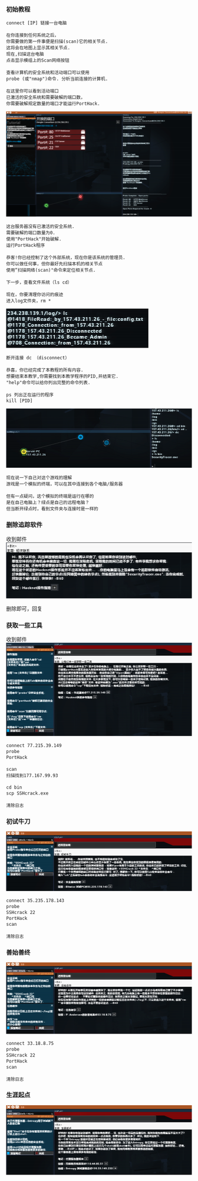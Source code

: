 

### 初始教程
```
connect [IP] 链接一台电脑

在你连接到任何系统之后，
你需要做的第一件事便是扫描(scan)它的相关节点.
这将会在地图上显示其相关节点.
现在,扫描这台电脑
点击显示模组上的Scan网络按钮

查看计算机的安全系统和活动端口可以使用
probe (或"nmap")命令. 分析当前连接的计算机.

在这里你可以看到活动端口
已激活的安全系统和需要破解的端口数，
你需要破解规定数量的端口才能运行PortHack.
```
![](assets/Pasted%20image%2020240806172440.png)
```
这台服务器没有已激活的安全系统.
需要破解的端口数量为0.
使用"PortHack"开始破解.
运行PortHack程序

恭客!你已经控制了这个外部系统，现在你是该系统的管理员.
你可以做任何事，但你最好先扫描本机的相关节点
使用“扫描网络(scan)"命令来定位相关节点.

下一步，查看文件系统（ls cd）

现在，你要清理你访问的痕迹
进入log文件夹，rm *
```
![](assets/Pasted%20image%2020240806173219.png)
```
断开连接 dc （disconnect）

恭喜，你已经完成了本教程的所有内容.
想要结束本教学,你需要找到本教学程序的PID,并结束它.
"help"命令可以给你列出完整的命令列表.

ps 列出正在运行的程序
kill [PID]
```

![](assets/Pasted%20image%2020240806174102.png)
```
现在说一下自己对这个游戏的理解
游戏是一个模拟的终端，可以在其中连接到各个电脑/服务器

但有一点疑问，这个模拟的终端是运行在哪的
是在自己电脑上？绿点是自己的远程电脑？
但当断开绿点时，看到文件夹与连接时是一样的
```


### 删除追踪软件
收到邮件
![](assets/Pasted%20image%2020240806175222.png)

删除即可，回复

### 获取一些工具
收到邮件
![](assets/Pasted%20image%2020240806175508.png)

```
connect 77.215.39.149
probe
PortHack

scan
扫描找到177.167.99.93

cd bin
scp SSHcrack.exe

清除日志
```

### 初试牛刀
![](assets/Pasted%20image%2020240807182324.png)
```
connect 35.235.178.143
probe
SSHcrack 22
PortHack
scan

清除日志
```

### 善始善终
![](assets/Pasted%20image%2020240807183128.png)
```
connect 33.18.8.75
probe
SSHcrack 22
PortHack
scan

清除日志
```

### 生涯起点
![](assets/Pasted%20image%2020240807183758.png)